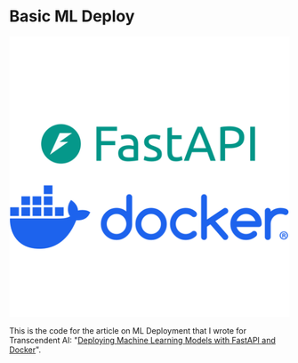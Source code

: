# Basic ML Deploy

![FastAPI and Docker Logos](./img/fastapi-docker.png)

This is the code for the article on ML Deployment that I wrote for Transcendent
AI: "[Deploying Machine Learning Models with FastAPI and
Docker](https://www.transcendent-ai.com/post/deploying-machine-learning-models-with-fastapi-and-docker)".